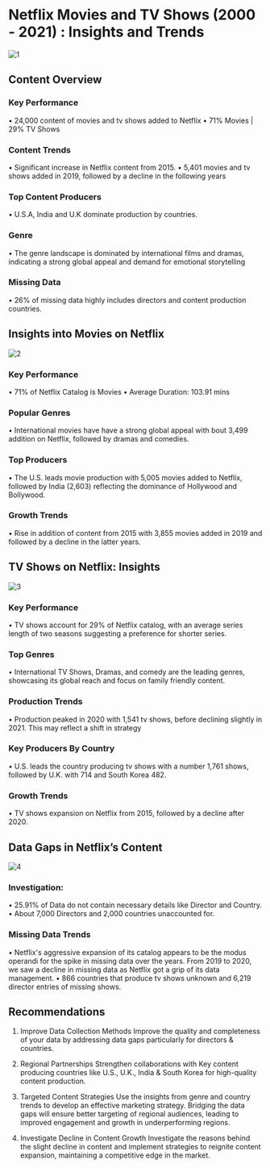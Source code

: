 # Netflix Movies and TV Shows (2000 - 2021) : Insights and Trends

![1](https://github.com/user-attachments/assets/63eb0c7f-b2fc-4618-80df-27b4c769b66b)


## Content Overview

### Key Performance
•	24,000 content of movies and tv shows added to Netflix
•	71% Movies | 29% TV Shows
 
### Content Trends
•	Significant increase in Netflix content from 2015.
•	5,401 movies and tv shows added in 2019, followed by a decline in the following years

###	Top Content Producers 
•	U.S.A, India and U.K  dominate production by countries.

### Genre 
• The genre landscape is dominated by international films and dramas, indicating a strong global appeal and demand for emotional storytelling

###	Missing Data 
•	26% of missing data highly includes directors and content production countries.



## Insights into Movies on Netflix

![2](https://github.com/user-attachments/assets/2e0f7b47-590b-4135-afaa-01084fa46319)


### Key Performance
•	71% of Netflix Catalog is Movies 
•	Average Duration: 103.91 mins

###	Popular Genres 
•	International movies have have a strong global appeal with bout 3,499 addition on Netflix, followed by dramas and comedies.

###	Top Producers 
• The U.S. leads movie production with 5,005 movies added to Netflix, followed by India (2,603) reflecting the dominance of Hollywood and Bollywood.

###	Growth Trends 
•	Rise in addition of content from 2015 with 3,855 movies added in 2019 and followed by a decline in the latter years.



## TV Shows on Netflix: Insights
![3](https://github.com/user-attachments/assets/c3582963-dbe6-4c76-9a0a-f2032c9290cd)


### Key Performance
•	TV shows account for 29% of Netflix catalog, with an average series length of two seasons suggesting a preference for shorter series. 

### Top Genres 
•	International TV Shows, Dramas, and comedy are the leading genres, showcasing its global reach and focus on family friendly content.

###	Production Trends 
•	 Production peaked in 2020 with 1,541 tv shows, before declining slightly in 2021. This may reflect a shift in strategy

###	Key Producers By Country
•	U.S. leads the country producing tv shows with a number 1,761 shows, followed by  U.K. with 714 and South Korea 482.

###	Growth Trends 
•	TV shows expansion on Netflix from 2015, followed by a decline after 2020.



## Data Gaps in Netflix’s Content
![4](https://github.com/user-attachments/assets/0aac9c93-8405-4253-9451-0df1860c6f10)


### Investigation:
•	25.91% of Data do not contain necessary details like Director and Country.
•	About 7,000 Directors and 2,000 countries unaccounted for.

### Missing Data Trends 
• Netflix's aggressive expansion of its catalog appears to be the modus operandi for the spike in missing data over the years. From 2019 to 2020, we saw a decline in missing data as Netflix got a grip of its data management.
• 866 countries that produce tv shows unknown and 6,219 director entries of missing shows.



## Recommendations

1.	Improve Data Collection Methods
	Improve the quality and completeness of your data by addressing data gaps particularly for directors & countries.

2.	Regional Partnerships
	Strengthen collaborations with Key content producing countries like U.S., U.K., India & South Korea for high-quality content production.

3.	Targeted Content Strategies
	Use the insights from genre and country trends to develop  an effective marketing strategy. Bridging the data gaps will ensure better targeting of regional audiences, leading to improved engagement and growth in underperforming regions.

4. Investigate Decline in Content Growth 
	Investigate the reasons behind the slight decline in content and implement strategies to reignite content expansion, maintaining a competitive edge in the market.

